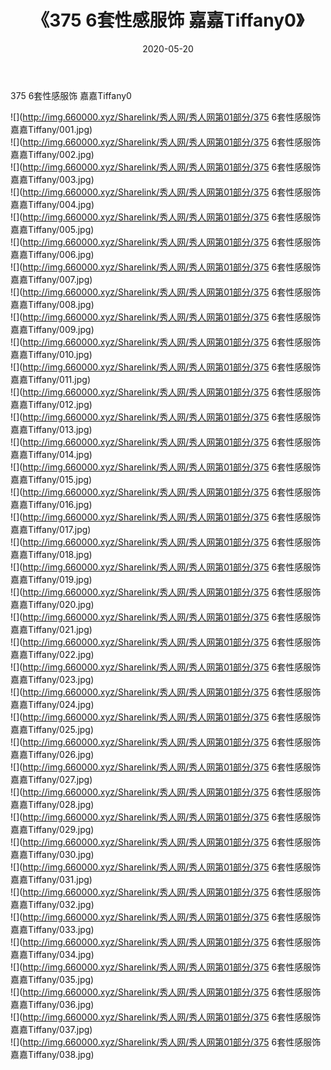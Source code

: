 ﻿---
layout: post
title:  《375 6套性感服饰 嘉嘉Tiffany0》
date:   2020-05-20
img: http://img.660000.xyz/Sharelink/秀人网/秀人网第01部分/375 6套性感服饰 嘉嘉Tiffany0/000.jpg
categories: [美女, 清纯, 唯美]
---

375 6套性感服饰 嘉嘉Tiffany0

  ![](http://img.660000.xyz/Sharelink/秀人网/秀人网第01部分/375 6套性感服饰 嘉嘉Tiffany/001.jpg) <br> ![](http://img.660000.xyz/Sharelink/秀人网/秀人网第01部分/375 6套性感服饰 嘉嘉Tiffany/002.jpg) <br> ![](http://img.660000.xyz/Sharelink/秀人网/秀人网第01部分/375 6套性感服饰 嘉嘉Tiffany/003.jpg) <br> ![](http://img.660000.xyz/Sharelink/秀人网/秀人网第01部分/375 6套性感服饰 嘉嘉Tiffany/004.jpg) <br> ![](http://img.660000.xyz/Sharelink/秀人网/秀人网第01部分/375 6套性感服饰 嘉嘉Tiffany/005.jpg) <br> ![](http://img.660000.xyz/Sharelink/秀人网/秀人网第01部分/375 6套性感服饰 嘉嘉Tiffany/006.jpg) <br> ![](http://img.660000.xyz/Sharelink/秀人网/秀人网第01部分/375 6套性感服饰 嘉嘉Tiffany/007.jpg) <br> ![](http://img.660000.xyz/Sharelink/秀人网/秀人网第01部分/375 6套性感服饰 嘉嘉Tiffany/008.jpg) <br> ![](http://img.660000.xyz/Sharelink/秀人网/秀人网第01部分/375 6套性感服饰 嘉嘉Tiffany/009.jpg) <br> ![](http://img.660000.xyz/Sharelink/秀人网/秀人网第01部分/375 6套性感服饰 嘉嘉Tiffany/010.jpg) <br> ![](http://img.660000.xyz/Sharelink/秀人网/秀人网第01部分/375 6套性感服饰 嘉嘉Tiffany/011.jpg) <br> ![](http://img.660000.xyz/Sharelink/秀人网/秀人网第01部分/375 6套性感服饰 嘉嘉Tiffany/012.jpg) <br> ![](http://img.660000.xyz/Sharelink/秀人网/秀人网第01部分/375 6套性感服饰 嘉嘉Tiffany/013.jpg) <br> ![](http://img.660000.xyz/Sharelink/秀人网/秀人网第01部分/375 6套性感服饰 嘉嘉Tiffany/014.jpg) <br> ![](http://img.660000.xyz/Sharelink/秀人网/秀人网第01部分/375 6套性感服饰 嘉嘉Tiffany/015.jpg) <br> ![](http://img.660000.xyz/Sharelink/秀人网/秀人网第01部分/375 6套性感服饰 嘉嘉Tiffany/016.jpg) <br> ![](http://img.660000.xyz/Sharelink/秀人网/秀人网第01部分/375 6套性感服饰 嘉嘉Tiffany/017.jpg) <br> ![](http://img.660000.xyz/Sharelink/秀人网/秀人网第01部分/375 6套性感服饰 嘉嘉Tiffany/018.jpg) <br> ![](http://img.660000.xyz/Sharelink/秀人网/秀人网第01部分/375 6套性感服饰 嘉嘉Tiffany/019.jpg) <br> ![](http://img.660000.xyz/Sharelink/秀人网/秀人网第01部分/375 6套性感服饰 嘉嘉Tiffany/020.jpg) <br> ![](http://img.660000.xyz/Sharelink/秀人网/秀人网第01部分/375 6套性感服饰 嘉嘉Tiffany/021.jpg) <br> ![](http://img.660000.xyz/Sharelink/秀人网/秀人网第01部分/375 6套性感服饰 嘉嘉Tiffany/022.jpg) <br> ![](http://img.660000.xyz/Sharelink/秀人网/秀人网第01部分/375 6套性感服饰 嘉嘉Tiffany/023.jpg) <br> ![](http://img.660000.xyz/Sharelink/秀人网/秀人网第01部分/375 6套性感服饰 嘉嘉Tiffany/024.jpg) <br> ![](http://img.660000.xyz/Sharelink/秀人网/秀人网第01部分/375 6套性感服饰 嘉嘉Tiffany/025.jpg) <br> ![](http://img.660000.xyz/Sharelink/秀人网/秀人网第01部分/375 6套性感服饰 嘉嘉Tiffany/026.jpg) <br> ![](http://img.660000.xyz/Sharelink/秀人网/秀人网第01部分/375 6套性感服饰 嘉嘉Tiffany/027.jpg) <br> ![](http://img.660000.xyz/Sharelink/秀人网/秀人网第01部分/375 6套性感服饰 嘉嘉Tiffany/028.jpg) <br> ![](http://img.660000.xyz/Sharelink/秀人网/秀人网第01部分/375 6套性感服饰 嘉嘉Tiffany/029.jpg) <br> ![](http://img.660000.xyz/Sharelink/秀人网/秀人网第01部分/375 6套性感服饰 嘉嘉Tiffany/030.jpg) <br> ![](http://img.660000.xyz/Sharelink/秀人网/秀人网第01部分/375 6套性感服饰 嘉嘉Tiffany/031.jpg) <br> ![](http://img.660000.xyz/Sharelink/秀人网/秀人网第01部分/375 6套性感服饰 嘉嘉Tiffany/032.jpg) <br> ![](http://img.660000.xyz/Sharelink/秀人网/秀人网第01部分/375 6套性感服饰 嘉嘉Tiffany/033.jpg) <br> ![](http://img.660000.xyz/Sharelink/秀人网/秀人网第01部分/375 6套性感服饰 嘉嘉Tiffany/034.jpg) <br> ![](http://img.660000.xyz/Sharelink/秀人网/秀人网第01部分/375 6套性感服饰 嘉嘉Tiffany/035.jpg) <br> ![](http://img.660000.xyz/Sharelink/秀人网/秀人网第01部分/375 6套性感服饰 嘉嘉Tiffany/036.jpg) <br> ![](http://img.660000.xyz/Sharelink/秀人网/秀人网第01部分/375 6套性感服饰 嘉嘉Tiffany/037.jpg) <br> ![](http://img.660000.xyz/Sharelink/秀人网/秀人网第01部分/375 6套性感服饰 嘉嘉Tiffany/038.jpg) <br>